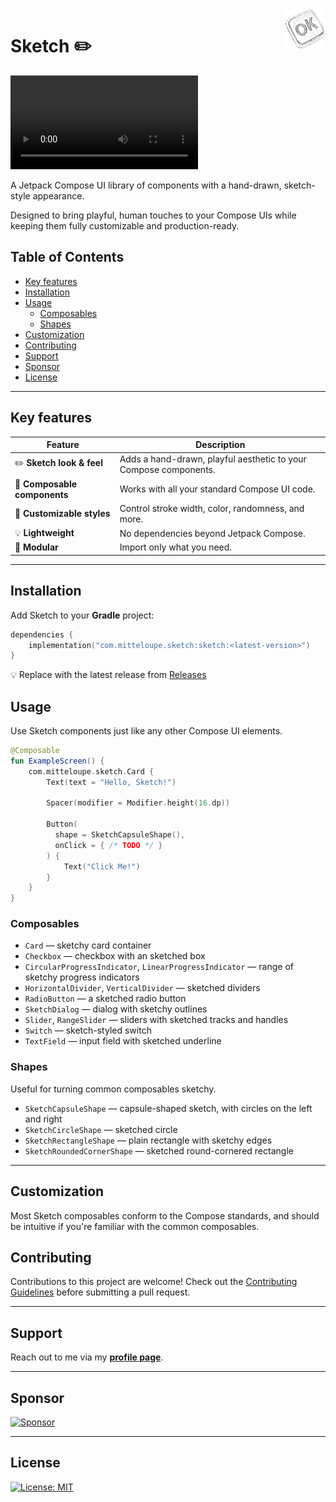 <img src="./assets/sketch-icon.png" alt="Sketch logo" title="Sketch" align="right" width="64" height="64" />

# Sketch ✏️

<video src="./assets/recording.mp4" alt="Preview" align="right"></video>

A Jetpack Compose UI library of components with a hand-drawn, sketch-style appearance.

Designed to bring playful, human touches to your Compose UIs while keeping them fully customizable and production-ready.

## Table of Contents

- [Key features](#key-features)
- [Installation](#installation)
- [Usage](#usage)
    - [Composables](#composables)
    - [Shapes](#shapes)
- [Customization](#customization)
- [Contributing](#contributing)
- [Support](#support)
- [Sponsor](#sponsor)
- [License](#license)

---

## Key features

| Feature | Description |
|----------|--------------|
| ✏️ **Sketch look & feel** | Adds a hand-drawn, playful aesthetic to your Compose components. |
| 🧩 **Composable components** | Works with all your standard Compose UI code. |
| 🎨 **Customizable styles** | Control stroke width, color, randomness, and more. |
| 💡 **Lightweight** | No dependencies beyond Jetpack Compose. |
| 🧱 **Modular** | Import only what you need. |

---

## Installation

Add Sketch to your **Gradle** project:

```kotlin
dependencies {
    implementation("com.mitteloupe.sketch:sketch:<latest-version>")
}
```
💡 Replace <latest-version> with the latest release from [Releases](https://github.com/EranBoudjnah/sketch/releases)

## Usage

Use Sketch components just like any other Compose UI elements.

```kotlin
@Composable
fun ExampleScreen() {
    com.mitteloupe.sketch.Card {
        Text(text = "Hello, Sketch!")

        Spacer(modifier = Modifier.height(16.dp))

        Button(
          shape = SketchCapsuleShape(),
          onClick = { /* TODO */ }
        ) {
            Text("Click Me!")
        }
    }
}
```

### Composables

- `Card` — sketchy card container
- `Checkbox` — checkbox with an sketched box
- `CircularProgressIndicator`, `LinearProgressIndicator` — range of sketchy progress indicators
- `HorizontalDivider`, `VerticalDivider` — sketched dividers
- `RadioButton` — a sketched radio button
- `SketchDialog` — dialog with sketchy outlines
- `Slider`, `RangeSlider` — sliders with sketched tracks and handles
- `Switch` — sketch-styled switch
- `TextField` — input field with sketched underline

### Shapes

Useful for turning common composables sketchy.

- `SketchCapsuleShape` — capsule-shaped sketch, with circles on the left and right
- `SketchCircleShape` — sketched circle
- `SketchRectangleShape` — plain rectangle with sketchy edges
- `SketchRoundedCornerShape` — sketched round-cornered rectangle

---

## Customization

Most Sketch composables conform to the Compose standards, and should be intuitive if you're familiar with the common composables.

## Contributing

Contributions to this project are welcome!
Check out the [Contributing Guidelines](https://github.com/EranBoudjnah/sketch/blob/main/.github/CONTRIBUTING.md) before submitting a pull request.

---

## Support

Reach out to me via my **[profile page](https://github.com/EranBoudjnah)**.

---

## Sponsor

[![Sponsor](https://img.shields.io/badge/Sponsor-%E2%99%A5-lightgrey?style=flat&logo=githubsponsors)](https://github.com/sponsors/EranBoudjnah)

---

## License

[![License: MIT](https://img.shields.io/badge/License-MIT-lightgrey.svg)](https://www.tldrlegal.com/license/mit-license)
